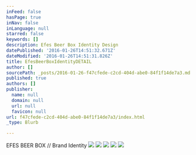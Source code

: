 ```yaml
---
inFeed: false
hasPage: true
inNav: false
inLanguage: null
starred: false
keywords: []
description: Efes Beer Box Identity Design
datePublished: '2016-01-26T14:51:32.671Z'
dateModified: '2016-01-26T14:51:31.826Z'
title: EfesBeerBoxIdentityDETAIL
author: []
sourcePath: _posts/2016-01-26-f47cfede-c2cd-404d-abe0-84f1f14de7a3.md
published: true
authors: []
publisher:
  name: null
  domain: null
  url: null
  favicon: null
url: f47cfede-c2cd-404d-abe0-84f1f14de7a3/index.html
_type: Blurb

---
```

EFES BEER BOX // Brand Identity
![](https://the-grid-user-content.s3-us-west-2.amazonaws.com/9fb5f0e5-ddb4-44aa-ad4a-9fe045cfa7a8.jpg)
![](https://the-grid-user-content.s3-us-west-2.amazonaws.com/109c1367-2309-4aff-b111-8e9364291e54.jpg)
![](https://the-grid-user-content.s3-us-west-2.amazonaws.com/e1c63ede-2ae6-499b-824b-0464efc140f6.jpg)
![](https://the-grid-user-content.s3-us-west-2.amazonaws.com/506a3961-6676-4250-b0e2-d39314f0b73c.jpg)
![](https://the-grid-user-content.s3-us-west-2.amazonaws.com/86dc70b3-4eb4-41d7-bc12-751cc2012c81.jpg)